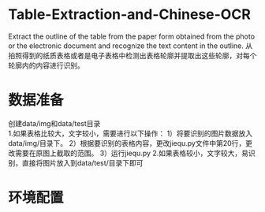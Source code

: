 # Table-Extraction-and-Chinese-OCR
Extract the outline of the table from the paper form obtained from the photo or the electronic document and recognize the text content in the outline. 从拍照得到的纸质表格或者是电子表格中检测出表格轮廓并提取出这些轮廓，对每个轮廓内的内容进行识别。

# 数据准备
创建data/img和data/test目录  
1.如果表格比较大，文字较小，需要进行以下操作：
  1）将要识别的图片数据放入data/img/目录下。
  2）根据要识别的表格内容，更改jiequ.py文件中第20行，更改需要在原图上截取的范围。
  3）运行jiequ.py
2.如果表格较小，文字较大，易识别，直接将图片放入到data/test/目录下即可

# 环境配置
